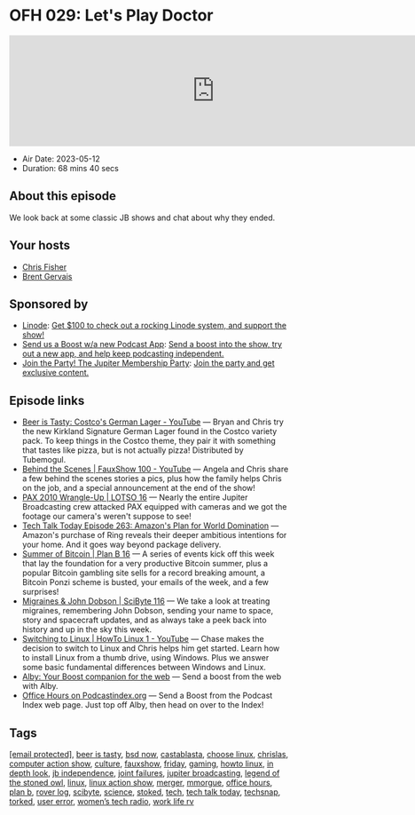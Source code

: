 # OFH 029: Let's Play Doctor

<iframe src="https://player.fireside.fm/v2/MkcqFyfv+lNx8Qj1F?theme=dark" width="740" height="200" frameborder="0" scrolling="no"></iframe>

* Air Date: 2023-05-12
* Duration: 68 mins 40 secs

## About this episode

We look back at some classic JB shows and chat about why they ended.

## Your hosts
* [Chris Fisher](https://www.officehours.hair//hosts/chrislas)
* [Brent Gervais](https://www.officehours.hair//hosts/brentgervais)

## Sponsored by

  * [Linode](https://linode.com/jupiter): [Get $100 to check out a rocking Linode system, and support the show!](https://linode.com/jupiter)
  * [Send us a Boost w/a new Podcast App](http://newpodcastapps.com/): [Send a boost into the show, try out a new app, and help keep podcasting independent. ](http://newpodcastapps.com/)
  * [Join the Party! The Jupiter Membership Party](https://www.jupiter.party/): [Join the party and get exclusive content. ](https://www.jupiter.party/)



## Episode links

  * [Beer is Tasty: Costco's German Lager - YouTube](https://www.youtube.com/watch?v=TSBWIjI-9cw "Beer is Tasty: Costco's German Lager - YouTube") — Bryan and Chris try the new Kirkland Signature German Lager found in the Costco variety pack. To keep things in the Costco theme, they pair it with something that tastes like pizza, but is not actually pizza! Distributed by Tubemogul.
  * [Behind the Scenes | FauxShow 100 - YouTube](https://www.youtube.com/watch?v=sboKshz7oEo "Behind the Scenes | FauxShow 100 - YouTube") — Angela and Chris share a few behind the scenes stories a pics, plus how the family helps Chris on the job, and a special announcement at the end of the show!
  * [PAX 2010 Wrangle-Up | LOTSO 16](https://archive.org/details/Pax2010Wrangle-upLotso16 "PAX 2010 Wrangle-Up | LOTSO 16") — Nearly the entire Jupiter Broadcasting crew attacked PAX equipped with cameras and we got the footage our camera's weren't suppose to see!
  * [Tech Talk Today Episode 263: Amazon's Plan for World Domination](https://archive.org/details/podcast_tech-talk-today_episode-263-amazons-plan-for_1000404486250 "Tech Talk Today Episode 263: Amazon's Plan for World Domination") — Amazon's purchase of Ring reveals their deeper ambitious intentions for your home. And it goes way beyond package delivery.
  * [Summer of Bitcoin | Plan B 16](https://archive.org/details/Planb0016/planb-0016-432p.mp4 "Summer of Bitcoin | Plan B 16") — A series of events kick off this week that lay the foundation for a very productive Bitcoin summer, plus a popular Bitcoin gambling site sells for a record breaking amount, a Bitcoin Ponzi scheme is busted, your emails of the week, and a few surprises!
  * [Migraines & John Dobson | SciByte 116](https://archive.org/details/scibyte-0116-432p "Migraines & John Dobson | SciByte 116") — We take a look at treating migraines, remembering John Dobson, sending your name to space, story and spacecraft updates, and as always take a peek back into history and up in the sky this week.
  * [Switching to Linux | HowTo Linux 1 - YouTube](https://www.youtube.com/watch?v=0gVZxQWlLOk "Switching to Linux | HowTo Linux 1 - YouTube") — Chase makes the decision to switch to Linux and Chris helps him get started. Learn how to install Linux from a thumb drive, using Windows. Plus we answer some basic fundamental differences between Windows and Linux.
  * [Alby: Your Boost companion for the web](https://getalby.com/ "Alby: Your Boost companion for the web") — Send a boost from the web with Alby.
  * [Office Hours on Podcastindex.org](https://podcastindex.org/podcast/5341434 "Office Hours on Podcastindex.org") — Send a Boost from the Podcast Index web page. Just top off Alby, then head on over to the Index!



## Tags

[[email protected]](https://www.officehours.hair//tags/jupiter@nite), [beer is tasty](https://www.officehours.hair//tags/beer%20is%20tasty), [bsd now](https://www.officehours.hair//tags/bsd%20now), [castablasta](https://www.officehours.hair//tags/castablasta), [choose linux](https://www.officehours.hair//tags/choose%20linux), [chrislas](https://www.officehours.hair//tags/chrislas), [computer action show](https://www.officehours.hair//tags/computer%20action%20show), [culture](https://www.officehours.hair//tags/culture), [fauxshow](https://www.officehours.hair//tags/fauxshow), [friday](https://www.officehours.hair//tags/friday), [gaming](https://www.officehours.hair//tags/gaming), [howto linux](https://www.officehours.hair//tags/howto%20linux), [in depth look](https://www.officehours.hair//tags/in%20depth%20look), [jb independence](https://www.officehours.hair//tags/jb%20independence), [joint failures](https://www.officehours.hair//tags/joint%20failures), [jupiter broadcasting](https://www.officehours.hair//tags/jupiter%20broadcasting), [legend of the stoned owl](https://www.officehours.hair//tags/legend%20of%20the%20stoned%20owl), [linux](https://www.officehours.hair//tags/linux), [linux action show](https://www.officehours.hair//tags/linux%20action%20show), [merger](https://www.officehours.hair//tags/merger), [mmorgue](https://www.officehours.hair//tags/mmorgue), [office hours](https://www.officehours.hair//tags/office%20hours), [plan b](https://www.officehours.hair//tags/plan%20b), [rover log](https://www.officehours.hair//tags/rover%20log), [scibyte](https://www.officehours.hair//tags/scibyte), [science](https://www.officehours.hair//tags/science), [stoked](https://www.officehours.hair//tags/stoked), [tech](https://www.officehours.hair//tags/tech), [tech talk today](https://www.officehours.hair//tags/tech%20talk%20today), [techsnap](https://www.officehours.hair//tags/techsnap), [torked](https://www.officehours.hair//tags/torked), [user error](https://www.officehours.hair//tags/user%20error), [women’s tech radio](https://www.officehours.hair//tags/women%E2%80%99s%20tech%20radio), [work life rv](https://www.officehours.hair//tags/work%20life%20rv)